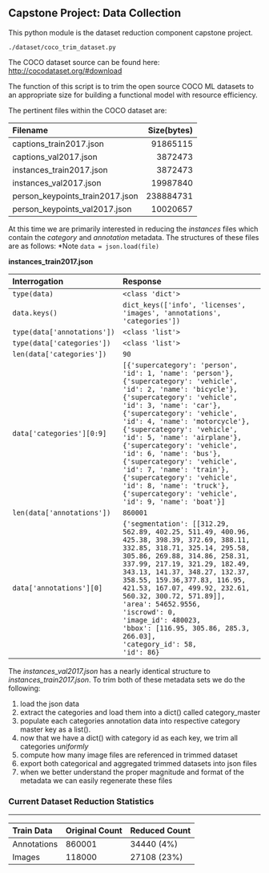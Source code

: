 ﻿## Capstone Project: Data Collection

This python module is the dataset reduction component capstone project.

`./dataset/coco_trim_dataset.py`

The COCO dataset source can be found here:
http://cocodataset.org/#download

The function of this script is to trim the open source COCO ML datasets to an appropriate size for building a functional model with resource efficiency.  

The pertinent files within the COCO dataset are:

|Filename|Size(bytes)|
|:-------------------------|---------------:|
|captions_train2017.json|91865115|
|captions_val2017.json|3872473|
|instances_train2017.json|3872473|
|instances_val2017.json|19987840|
|person_keypoints_train2017.json|238884731|
|person_keypoints_val2017.json|10020657|

At this time we are primarily interested in reducing the *instances* files which contain the *category* and *annotation* metadata.  The structures of these files are as follows:
*Note `data = json.load(file)`

**instances_train2017.json**

|Interrogation|Response|
|:-------------------------|:---------------|
|`type(data)`|`<class 'dict'>`|
|`data.keys()`|`dict_keys(['info', 'licenses', 'images', 'annotations', 'categories'])`|
|`type(data['annotations'])`|`<class 'list'>`|
|`type(data['categories'])`|`<class 'list'>`|
|`len(data['categories'])`|`90`|
|`data['categories'][0:9]`|`[{'supercategory': 'person', 'id': 1, 'name': 'person'},`<br>`{'supercategory': 'vehicle', 'id': 2, 'name': 'bicycle'},`<br>`{'supercategory': 'vehicle', 'id': 3, 'name': 'car'},`<br>`{'supercategory': 'vehicle', 'id': 4, 'name': 'motorcycle'},`<br>`{'supercategory': 'vehicle', 'id': 5, 'name': 'airplane'},`<br>`{'supercategory': 'vehicle', 'id': 6, 'name': 'bus'},`<br>`{'supercategory': 'vehicle', 'id': 7, 'name': 'train'},`<br>`{'supercategory': 'vehicle', 'id': 8, 'name': 'truck'},`<br>`{'supercategory': 'vehicle', 'id': 9, 'name': 'boat'}]`|
|`len(data['annotations'])`|`860001`|
|`data['annotations'][0]`|                                                                                                                                                      `{'segmentation': [[312.29, 562.89, 402.25, 511.49, 400.96, 425.38, 398.39, 372.69, 388.11, 332.85,	318.71, 325.14, 295.58, 305.86, 269.88, 314.86, 258.31, 337.99, 217.19, 321.29, 182.49,	343.13, 141.37, 348.27, 132.37, 358.55, 159.36,377.83, 116.95, 421.53, 167.07, 499.92, 232.61, 560.32, 300.72, 571.89]],`<br>`'area': 54652.9556,`<br>`'iscrowd': 0,`<br>`'image_id': 480023,`<br>`'bbox': [116.95, 305.86, 285.3, 266.03],`<br>`'category_id': 58,`<br>`'id': 86}`

The *instances_val2017.json* has a nearly identical structure to *instances_train2017.json*. 
To trim both of these metadata sets we do the following:
1. load the json data
2. extract the categories and load them into a dict() called category_master
3. populate each categories annotation data into respective category master key as a list().
4. now that we have a dict() with category id as each key, we trim all categories *uniformly*  
5. compute how many image files are referenced in trimmed dataset
6. export both categorical and aggregated trimmed datasets into json files
7. when we better understand the proper magnitude and format of the metadata we can easily regenerate these files

### Current Dataset Reduction Statistics
----------
|Train Data|Original Count|Reduced Count|
|:-------------------------|:---------------|:-----------------|
|Annotations| 860001|34440 (4%)|
|Images|118000|27108 (23%)|

